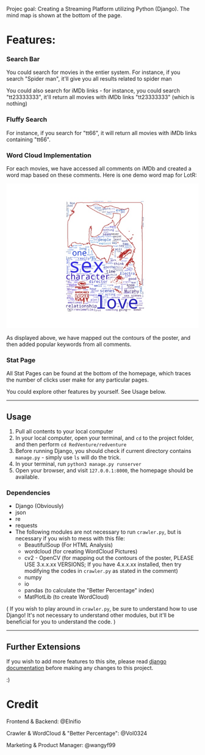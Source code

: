 Projec goal: Creating a Streaming Platform utilizing Python (Django). The mind map is shown at the bottom of the page.

# Features:

### Search Bar
You could search for movies in the entier system. 
For instance, if you search "Spider man", 
it'll give you all results related to spider man

You could also search for iMDb links - for instance, you could search "tt23333333", it'll return all movies with iMDb links "tt23333333" (which is nothing)

### Fluffy Search
For instance, if you search for "tt66", it will return all movies with iMDb links containing "tt66".

### Word Cloud Implementation
For each movies, we have accessed all comments on iMDb and created a word map based on these comments.
Here is one demo word map for LotR:

![picture](https://github.com/Elnifio/RedVenture/blob/master/RedVenture/redventure/crawler/static/crawler/resources/WordCloud/13.jpg)

As displayed above, we have mapped out the contours of the poster, and then added popular keywords from all comments.

### Stat Page
All Stat Pages can be found at the bottom of the homepage, 
which traces the number of clicks user make for any particular pages.

You could explore other features by yourself. See Usage below.

* * *

## Usage

1. Pull all contents to your local computer
2. In your local computer, open your terminal, and `cd` to the project folder, and then perform `cd RedVenture/redventure`
3. Before running Django, you should check if current directory contains `manage.py` - simply use `ls` will do the trick.
4. In your terminal, run `python3 manage.py runserver`
5. Open your browser, and visit `127.0.0.1:8000`, the homepage should be available.

### Dependencies
- Django (Obviously)
- json
- re
- requests
- The following modules are not necessary to run `crawler.py`, but is necessary if you wish to mess with this file:
  - BeautifulSoup (For HTML Analysis)
  - wordcloud (for creating WordCloud Pictures)
  - cv2 - OpenCV (for mapping out the contours of the poster, PLEASE USE 3.x.x.xx VERSIONS; If you have 4.x.x.xx installed, then try modifying the codes in `crawler.py` as stated in the comment)
  - numpy
  - io
  - pandas (to calculate the "Better Percentage" index)
  - MatPlotLib (to create WordCloud)

(
If you wish to play around in `crawler.py`, 
be sure to understand how to use Django! 
It's not necessary to understand other modules, 
but it'll be beneficial for you to understand the code.
)

* * *
## Further Extensions
If you wish to add more features to this site, 
please read [django documentation](https://www.djangoproject.com/) 
before making any changes to this project. 

:)


# Credit
Frontend & Backend: @Elnifio

Crawler & WordCloud & "Better Percentage": @Vol0324

Marketing & Product Manager: @wangyf99
